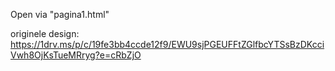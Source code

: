 Open via "pagina1.html"



originele design:
https://1drv.ms/p/c/19fe3bb4ccde12f9/EWU9sjPGEUFFtZGlfbcYTSsBzDKcciVwh8OjKsTueMRryg?e=cRbZjO


